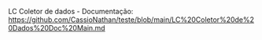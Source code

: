 LC Coletor de dados - Documentação: https://github.com/CassioNathan/teste/blob/main/LC%20Coletor%20de%20Dados%20Doc%20Main.md
